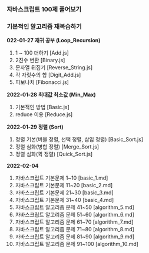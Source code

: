 ### 자바스크립트 100제 풀어보기

### 기본적인 알고리즘 재복습하기

**022-01-27 재귀 공부 (Loop_Recursion)**

1. 1 ~ 100 더하기 [Add.js]
2. 2진수 변환 [Binary.js]
3. 문자열 뒤집기 [Reverse_String.js]
4. 각 자릿수의 합 [Digit_Add.js]
5. 피보나치 [Fibonacci.js]

**2022-01-28 최대값 최소값 (Min_Max)**

1. 기본적인 방법 [Basic.js]
2. reduce 이용 [Reduce.js]

**2022-01-29 정렬 (Sort)**

1. 정렬 기본(버블 정렬, 선택 정렬, 삽입 정렬) [Basic_Sort.js]
2. 정렬 심화(병합 정렬) [Merge_Sort.js]
3. 정렬 심화(퀵 정렬) [Quick_Sort.js]

**2022-02-04**

1. 자바스크립트 기본문제 1~10 [basic_1.md]
2. 자바스크립트 기본문제 11~20 [basic_2.md]
3. 자바스크립트 기본문제 21~30 [basic_3.md]
4. 자바스크립트 기본문제 31~40 [basic_4.md]
5. 자바스크립트 알고리즘 문제 41~50 [algorithm_5.md]
6. 자바스크립트 알고리즘 문제 51~60 [algorithm_6.md]
7. 자바스크립트 알고리즘 문제 61~70 [algorithm_7.md]
8. 자바스크립트 알고리즘 문제 71~80 [algorithm_8.md]
9. 자바스크립트 알고리즘 문제 81~90 [algorithm_9.md]
10. 자바스크립트 알고리즘 문제 91~100 [algorithm_10.md]
